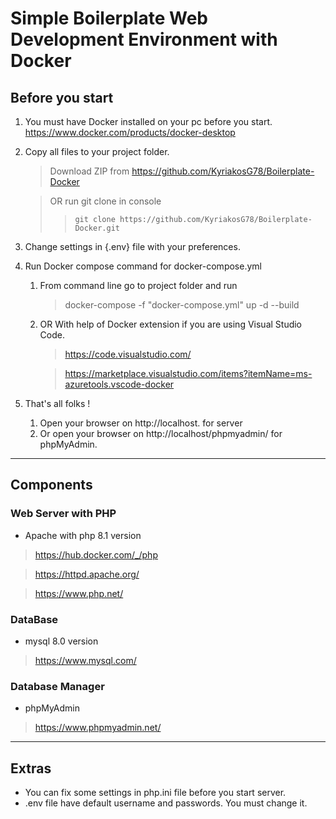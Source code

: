 # Simple Boilerplate Web Development Environment with Docker

## Before you start

1. You must have Docker installed on your pc before you start.
   https://www.docker.com/products/docker-desktop
1. Copy all files to your project folder.
    > Download ZIP from https://github.com/KyriakosG78/Boilerplate-Docker
                                             
    > OR run git clone in console
    >>`git clone https://github.com/KyriakosG78/Boilerplate-Docker.git`                                                                                                                                                            

1. Change settings in {.env} file with your preferences.
1. Run Docker compose command for docker-compose.yml
   1. From command line go to project folder and run
      >docker-compose -f "docker-compose.yml" up -d --build
   1. OR With help of Docker extension if you are using Visual Studio Code.
        > https://code.visualstudio.com/
        
        >https://marketplace.visualstudio.com/items?itemName=ms-azuretools.vscode-docker
1. That's all folks !
    1. Open your browser on http://localhost. for server
    1. Or open your browser on http://localhost/phpmyadmin/ for phpMyAdmin.
---
## Components

### Web Server with PHP

- Apache with php 8.1 version
>https://hub.docker.com/_/php

>https://httpd.apache.org/

>https://www.php.net/

### DataBase

- mysql 8.0 version 
>https://www.mysql.com/

### Database Manager

- phpMyAdmin 
>https://www.phpmyadmin.net/

---
## Extras

- You can fix some settings in php.ini file before you start server.
- .env file have default username and passwords. You must change  it.